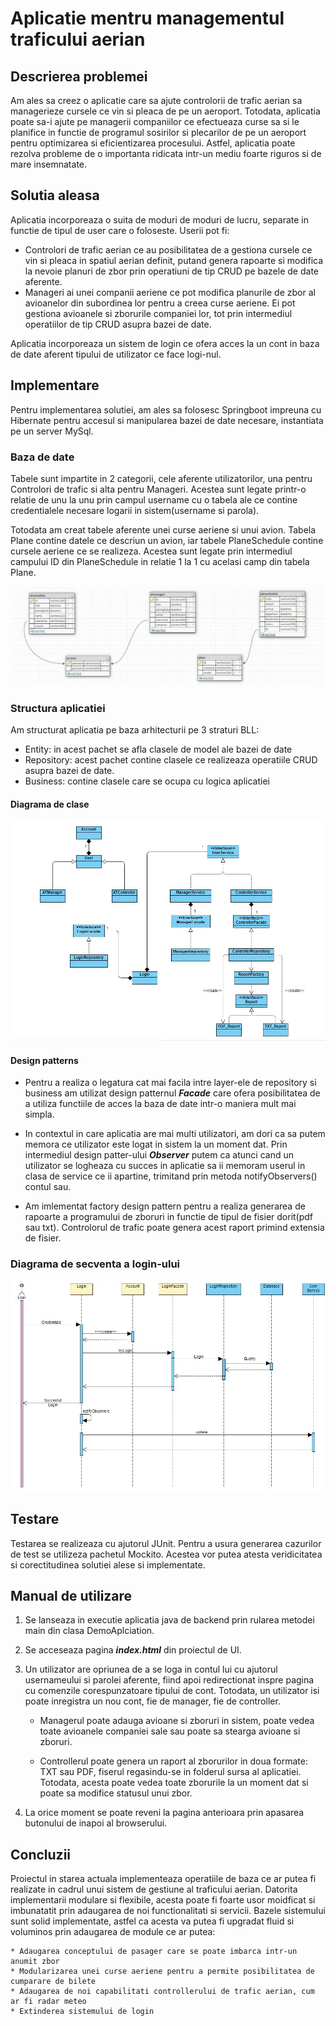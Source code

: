 

# Aplicatie mentru managementul traficului aerian

## Descrierea problemei

Am ales sa creez o aplicatie care sa ajute controlorii de trafic aerian sa managerieze cursele ce vin si pleaca de pe un aeroport. Totodata, aplicatia poate sa-i ajute pe managerii companiilor ce efectueaza curse sa si le planifice in functie de programul sosirilor si plecarilor de pe un aeroport pentru optimizarea si eficientizarea procesului.
Astfel, aplicatia poate rezolva probleme de o importanta ridicata intr-un mediu foarte riguros si de mare insemnatate.

## Solutia aleasa

Aplicatia incorporeaza o suita de moduri de moduri de lucru, separate in functie de tipul de user care o foloseste.
Userii pot fi:
* Controlori de trafic aerian ce au posibilitatea de a gestiona cursele ce vin si pleaca in spatiul aerian definit, putand genera rapoarte si modifica la nevoie planuri de zbor prin operatiuni de tip CRUD pe bazele de date aferente.
* Manageri ai unei companii aeriene ce pot modifica planurile de zbor al avioanelor din subordinea lor pentru a creea curse aeriene. Ei pot gestiona avioanele si zborurile companiei lor, tot prin intermediul operatiilor de tip CRUD asupra bazei de date.

Aplicatia incorporeaza un sistem de login ce ofera acces la un cont in baza de date aferent tipului de utilizator ce face logi-nul.


## Implementare

Pentru implementarea solutiei, am ales sa folosesc Springboot impreuna cu Hibernate pentru accesul si manipularea bazei de date necesare, instantiata pe un server MySql.

### Baza de date

Tabele sunt impartite in 2 categorii, cele aferente utilizatorilor, una pentru Controlori de trafic si alta pentru Manageri. Acestea sunt legate printr-o relatie de unu la unu prin campul username cu o tabela ale ce contine credentialele necesare logarii in sistem(username si parola).

Totodata am creat tabele aferente unei curse aeriene si unui avion. Tabela Plane contine datele ce descriun un avion, iar tabele PlaneSchedule contine cursele aeriene ce se realizeza. Acestea sunt legate prin intermediul campului ID din PlaneSchedule in relatie 1 la 1 cu acelasi camp din tabela Plane.

![](bd_diagram.JPG)

### Structura aplicatiei

Am structurat aplicatia pe baza arhitecturii pe 3 straturi BLL:
* Entity: in acest pachet se afla clasele de model ale bazei de date
* Repository: acest pachet contine clasele ce realizeaza operatiile CRUD asupra bazei de date.
* Business: contine clasele care se ocupa cu logica aplicatiei

#### Diagrama de clase
![](class_diagram.JPG)

#### Design patterns

* Pentru a realiza o legatura cat mai facila intre layer-ele de repository si business am utilizat design patternul ***Facade*** care ofera posibilitatea de a utiliza functiile de acces la baza de date intr-o maniera mult mai simpla.

* In contextul in care aplicatia are mai multi utilizatori, am dori ca sa putem memora ce utilizator este logat in sistem la un moment dat. Prin intermediul design patter-ului ***Observer*** putem ca atunci cand un utilizator se logheaza cu succes in aplicatie sa ii memoram userul in clasa de service ce ii apartine, trimitand prin metoda notifyObservers() contul sau.

* Am imlementat factory design pattern pentru a realiza generarea de rapoarte a programului de zboruri in functie de tipul de fisier dorit(pdf sau txt). Controlorul de trafic poate genera acest raport primind extensia de fisier.


### Diagrama de secventa a login-ului
![](LoginSequence.JPG)



## Testare

Testarea se realizeaza cu ajutorul JUnit. Pentru a usura generarea cazurilor de test se utilizeza pachetul Mockito. Acestea vor putea atesta veridicitatea si corectitudinea solutiei alese si implementate.


## Manual de utilizare

1. Se lanseaza in executie aplicatia java de backend prin rularea metodei main din clasa DemoAplciation.

2. Se acceseaza pagina ***index.html*** din proiectul de UI.

3. Un utilizator are opriunea de a se loga in contul lui cu ajutorul usernameului si parolei aferente, fiind apoi redirectionat inspre pagina cu comenzile corespunzatoare tipului de cont. Totodata, un utilizator isi poate inregistra un nou cont, fie de manager, fie de controller.

	* Managerul poate adauga avioane si zboruri in sistem, poate vedea toate avioanele companiei sale sau poate sa stearga avioane si zboruri.

	* Controllerul poate genera un raport al zborurilor in doua formate: TXT sau PDF, fiserul regasindu-se in folderul sursa al aplicatiei. Totodata, acesta poate vedea toate zborurile la un moment dat si poate sa modifice statusul unui zbor.

4. La orice moment se poate reveni la pagina anterioara prin apasarea butonului de inapoi al browserului.

## Concluzii

Proiectul in starea actuala implementeaza operatiile de baza ce ar putea fi realizate in cadrul unui sistem de gestiune al traficului aerian. Datorita implementarii modulare si flexibile, acesta poate fi foarte usor moidficat si imbunatatit prin adaugarea de noi functionalitati si servicii. Bazele sistemului sunt solid implementate, astfel ca acesta va putea fi upgradat fluid si voluminos prin adaugarea de module ce ar putea:

	* Adaugarea conceptului de pasager care se poate imbarca intr-un anumit zbor
	* Modularizarea unei curse aeriene pentru a permite posibilitatea de cumparare de bilete
	* Adaugarea de noi capabilitati controllerului de trafic aerian, cum ar fi radar meteo
	* Extinderea sistemului de login


